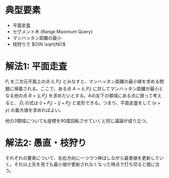 # 典型要素

* 平面走査
* セグメント木 (Range Maximum Query)
* マンハッタン距離の最小
* 枝狩りで $O(N \sqrt{N})$

# 解法1: 平面走査

$P_i$ を二次元平面上の点 $(i, P_i)$ とみなすと、マンハッタン距離の最小値を求める問題に帰着される。ここで、ある点 $A = (i, P_i)$ に対してマンハッタン距離が最小となる他の点 $B = (j, P_j)$ を求めたいとする。Aの左下の領域にある点に限って考えると、 $D_i$ の式は $(i + P_i) - (j + P_j)$ と変形できる。つまり、平面走査をして $(x + y)$ の最大値を求めればよい。

他の3領域についても座標を90度回転させていくと同じ議論が成り立つ。

# 解法2: 愚直・枝狩り

それぞれの要素について、左右方向に一つづつ伸ばしながら最善値を更新していく。それ以上先を見ても最小値が更新されなくなった時点で打ち切ると間に合う。
